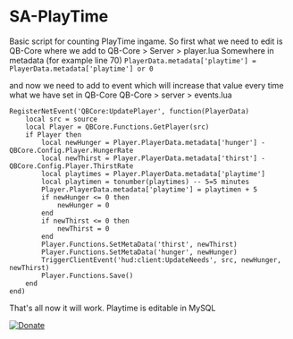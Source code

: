 # SA-PlayTime

Basic script for counting PlayTime ingame. So first what we need to edit is QB-Core where we add to QB-Core > Server > player.lua
Somewhere in metadata (for example line 70)
```PlayerData.metadata['playtime'] = PlayerData.metadata['playtime'] or 0```

and now we need to add to event which will increase that value every time what we have set in QB-Core
QB-Core > server > events.lua
```
RegisterNetEvent('QBCore:UpdatePlayer', function(PlayerData)
    local src = source
    local Player = QBCore.Functions.GetPlayer(src)
    if Player then
        local newHunger = Player.PlayerData.metadata['hunger'] - QBCore.Config.Player.HungerRate
        local newThirst = Player.PlayerData.metadata['thirst'] - QBCore.Config.Player.ThirstRate
        local playtimes = Player.PlayerData.metadata['playtime']
        local playtimen = tonumber(playtimes) -- 5=5 minutes
        Player.PlayerData.metadata['playtime'] = playtimen + 5
        if newHunger <= 0 then
            newHunger = 0
        end
        if newThirst <= 0 then
            newThirst = 0
        end
        Player.Functions.SetMetaData('thirst', newThirst)
        Player.Functions.SetMetaData('hunger', newHunger)
        TriggerClientEvent('hud:client:UpdateNeeds', src, newHunger, newThirst)
        Player.Functions.Save()
    end
end)
```

That's all now it will work. Playtime is editable in MySQL

[![Donate](https://img.shields.io/badge/Donate-PayPal-green.svg)](https://www.paypal.com/donate/?hosted_button_id=D2C3TTRXZSUQN)

